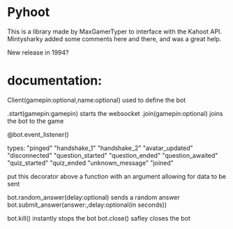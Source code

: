# Pyhoot
This is a library made by MaxGamerTyper to interface with the Kahoot API.
Mintysharky added some comments here and there, and was a great help.





New release in 1994?

# documentation:
Client(gamepin:optional,name:optional) used to define the bot

.start(gamepin:gamepin) starts the websocket
.join(gamepin:optional) joins the bot to the game

@bot.event_listener()

types:
"pinged"
"handshake_1"
"handshake_2"
"avatar_updated" 
"disconnected"
"question_started" 
"question_ended"
"question_awaited"
"quiz_started" 
"quiz_ended
"unknown_message"
"joined"

put this decorator above a function with an argument allowing for data to be sent

bot.random_answer(delay:optional) sends a random answer
bot.submit_answer(answer:,delay:optional(in seconds))

bot.kill() instantly stops the bot
bot.close() safley closes the bot

